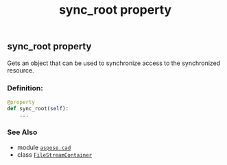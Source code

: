 ﻿---
title: sync_root property
second_title: Aspose.CAD for Python via .NET API References
description: 
type: docs
weight: 270
url: /aspose.cad/filestreamcontainer/sync_root/
is_root: false
---

## sync_root property


Gets an object that can be used to synchronize access to the synchronized resource.
### Definition:
```python
@property
def sync_root(self):
    ...
```

### See Also
* module [`aspose.cad`](../../)
* class [`FileStreamContainer`](/cad/python-net/aspose.cad/filestreamcontainer)
